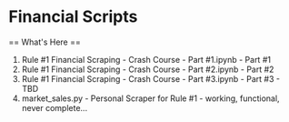 # Financial Scripts

== What's Here ==
1. Rule #1 Financial Scraping - Crash Course - Part #1.ipynb - Part #1
2. Rule #1 Financial Scraping - Crash Course - Part #2.ipynb - Part #2
3. Rule #1 Financial Scraping - Crash Course - Part #3.ipynb - Part #3 - TBD
4. market_sales.py - Personal Scraper for Rule #1 - working, functional, never complete...

